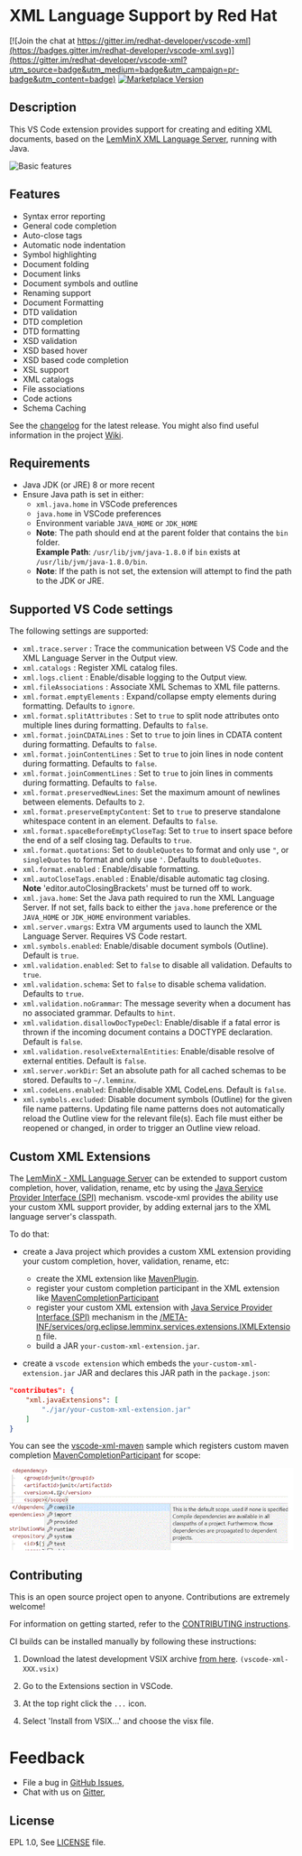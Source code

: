 # XML Language Support by Red Hat

[![Join the chat at https://gitter.im/redhat-developer/vscode-xml](https://badges.gitter.im/redhat-developer/vscode-xml.svg)](https://gitter.im/redhat-developer/vscode-xml?utm_source=badge&utm_medium=badge&utm_campaign=pr-badge&utm_content=badge) [![Marketplace Version](https://vsmarketplacebadge.apphb.com/version/redhat.vscode-xml.svg "Current Release")](https://marketplace.visualstudio.com/items?itemName=redhat.vscode-xml)

## Description

This VS Code extension provides support for creating and editing XML documents, based on the [LemMinX XML Language Server](https://github.com/eclipse/lemminx), running with Java.

![Basic features](https://user-images.githubusercontent.com/148698/45977901-df208a80-c018-11e8-85ec-71c70ba8a5ca.gif)

## Features

  * Syntax error reporting
  * General code completion 
  * Auto-close tags
  * Automatic node indentation
  * Symbol highlighting
  * Document folding
  * Document links
  * Document symbols and outline
  * Renaming support
  * Document Formatting
  * DTD validation
  * DTD completion
  * DTD formatting
  * XSD validation
  * XSD based hover
  * XSD based code completion 
  * XSL support
  * XML catalogs
  * File associations
  * Code actions
  * Schema Caching

See the [changelog](CHANGELOG.md) for the latest release. You might also find useful information in the project [Wiki](https://github.com/redhat-developer/vscode-xml/wiki).

## Requirements

  * Java JDK (or JRE) 8 or more recent
  * Ensure Java path is set in either: 
    * `xml.java.home` in VSCode preferences
    * `java.home` in VSCode preferences
    * Environment variable `JAVA_HOME` or `JDK_HOME`  
    * **Note**: The path should end at the parent folder that contains the `bin` folder.  
      **Example Path**: `/usr/lib/jvm/java-1.8.0` if `bin` exists at `/usr/lib/jvm/java-1.8.0/bin`.  
    * **Note**: If the path is not set, the extension will attempt to find the path to the JDK or JRE.

## Supported VS Code settings

The following settings are supported:
  
* `xml.trace.server` : Trace the communication between VS Code and the XML Language Server in the Output view.
* `xml.catalogs` : Register XML catalog files.
* `xml.logs.client` : Enable/disable logging to the Output view.
* `xml.fileAssociations` : Associate XML Schemas to XML file patterns.
* `xml.format.emptyElements` : Expand/collapse empty elements during formatting. Defaults to `ignore`.
* `xml.format.splitAttributes` : Set to `true` to split node attributes onto multiple lines during formatting. Defaults to `false`.
* `xml.format.joinCDATALines` : Set to `true` to join lines in CDATA content during formatting. Defaults to `false`.
* `xml.format.joinContentLines` : Set to `true` to join lines in node content during formatting. Defaults to `false`.
* `xml.format.joinCommentLines` : Set to `true` to join lines in comments during formatting. Defaults to `false`.
* `xml.format.preservedNewLines`: Set the maximum amount of newlines between elements. Defaults to `2`.
* `xml.format.preserveEmptyContent`: Set to `true` to preserve standalone whitespace content in an element. Defaults to `false`.
* `xml.format.spaceBeforeEmptyCloseTag`: Set to `true` to insert space before the end of a self closing tag. Defaults to `true`.
* `xml.format.quotations`: Set to `doubleQuotes` to format and only use `"`, or `singleQuotes` to format and only use `'`. Defaults to `doubleQuotes`.
* `xml.format.enabled` : Enable/disable formatting.
* `xml.autoCloseTags.enabled` : Enable/disable automatic tag closing.  
  **Note** 'editor.autoClosingBrackets' must be turned off to work.  
* `xml.java.home`: Set the Java path required to run the XML Language Server. If not set, falls back  to either the `java.home` preference or the `JAVA_HOME` or `JDK_HOME` environment variables.
* `xml.server.vmargs`: Extra VM arguments used to launch the XML Language Server. Requires VS Code restart.  
* `xml.symbols.enabled`: Enable/disable document symbols (Outline). Default is `true`.
* `xml.validation.enabled`: Set to `false` to disable all validation. Defaults to `true`.
* `xml.validation.schema`: Set to `false` to disable schema validation. Defaults to `true`.
* `xml.validation.noGrammar`: The message severity when a document has no associated grammar. Defaults to `hint`.
* `xml.validation.disallowDocTypeDecl`: Enable/disable if a fatal error is thrown if the incoming document contains a DOCTYPE declaration. Default is `false`.
* `xml.validation.resolveExternalEntities`: Enable/disable resolve of external entities. Default is `false`.
* `xml.server.workDir`: Set an absolute path for all cached schemas to be stored. Defaults to `~/.lemminx`.
* `xml.codeLens.enabled`: Enable/disable XML CodeLens. Default is `false`.
* `xml.symbols.excluded`: Disable document symbols (Outline) for the given file name patterns. Updating file name patterns does not automatically reload the Outline view for the relevant file(s). Each file must either be reopened or changed, in order to trigger an Outline view reload.
        
## Custom XML Extensions

The [LemMinX - XML Language Server](https://github.com/eclipse/lemminx) can be extended to support custom completion, hover, validation, rename, etc by using the [Java Service Provider Interface (SPI)](https://www.baeldung.com/java-spi) mechanism. vscode-xml provides the ability use your custom XML support provider, by adding external jars to the XML language server's classpath.

To do that:

 * create a Java project which provides a custom XML extension providing your custom completion, hover, validation, rename, etc:
    * create the XML extension like [MavenPlugin](https://github.com/angelozerr/lsp4xml-extensions-maven/blob/master/org.eclipse.lsp4xml.extensions.maven/src/main/java/org/eclipse/lsp4xml/extensions/maven/MavenPlugin.java).
    * register your custom completion participant in the XML extension like [MavenCompletionParticipant](https://github.com/angelozerr/lsp4xml-extensions-maven/blob/master/org.eclipse.lsp4xml.extensions.maven/src/main/java/org/eclipse/lsp4xml/extensions/maven/MavenCompletionParticipant.java#L28)
    * register your custom XML extension with [Java Service Provider Interface (SPI)](https://www.baeldung.com/java-spi) mechanism in the [/META-INF/services/org.eclipse.lemminx.services.extensions.IXMLExtension](https://github.com/angelozerr/lsp4xml-extensions-maven/blob/master/org.eclipse.lsp4xml.extensions.maven/src/main/resources/META-INF/services/org.eclipse.lsp4xml.services.extensions.IXMLExtension) file.
    * build a JAR `your-custom-xml-extension.jar`.
 
 * create a `vscode extension` which embeds the `your-custom-xml-extension.jar` JAR and declares this JAR path in the `package.json`:
 
```json
"contributes": {
	"xml.javaExtensions": [
		"./jar/your-custom-xml-extension.jar"
	]
}
```

You can see the [vscode-xml-maven](https://github.com/angelozerr/vscode-xml-maven) sample which registers custom maven completion [MavenCompletionParticipant](https://github.com/angelozerr/lsp4xml-extensions-maven/blob/master/org.eclipse.lsp4xml.extensions.maven/src/main/java/org/eclipse/lsp4xml/extensions/maven/MavenCompletionParticipant.java#L28) for scope:

![VScode XML Maven](images/vscode-xml-maven.gif)

## Contributing

This is an open source project open to anyone. Contributions are extremely welcome!

For information on getting started, refer to the [CONTRIBUTING instructions](CONTRIBUTING.md).

CI builds can be installed manually by following these instructions:

  1) Download the latest development VSIX archive [from here](http://download.jboss.org/jbosstools/vscode-xml/staging/?C=M;O=D). `(vscode-xml-XXX.vsix)`

  2) Go to the Extensions section in VSCode.

  3) At the top right click the `...` icon.

  4) Select 'Install from VSIX...' and choose the visx file.

Feedback
===============
* File a bug in [GitHub Issues](https://github.com/redhat-developer/vscode-xml/issues),
* Chat with us on [Gitter](https://gitter.im/redhat-developer/vscode-xml),


## License

  EPL 1.0, See [LICENSE](https://github.com/redhat-developer/vscode-xml/blob/master/LICENSE) file.


